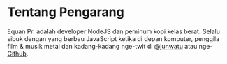 # Tentang Pengarang

Equan Pr. adalah developer NodeJS dan peminum kopi kelas berat. Selalu sibuk dengan yang berbau JavaScript ketika di depan komputer, penggila film & musik metal dan kadang-kadang nge-twit di [@junwatu](https://twitter.com/junwatu) atau nge-[Github](https://github.com/junwatu).

